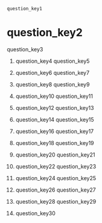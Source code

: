 ```ngMeta
question_key1
```
# question_key2
question_key3

1. question_key4
question_key5

2. question_key6
question_key7

3. question_key8
question_key9

4. question_key10
question_key11

5. question_key12
question_key13

6. question_key14
question_key15

7. question_key16
question_key17

8. question_key18
question_key19

9. question_key20
question_key21

10. question_key22
question_key23

11. question_key24
question_key25

12. question_key26
question_key27

13. question_key28
question_key29

14. question_key30
